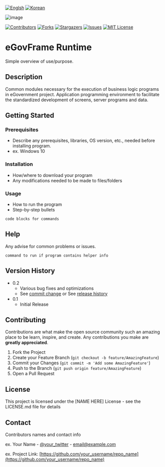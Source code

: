 
[![Englsh][language-en-shield]](README.md) 
[![Korean][language-kr-shield]](README_kr.md)


![image](https://user-images.githubusercontent.com/1613812/125195363-365a7d00-e290-11eb-92b5-6cfd5266962e.png)


[![Contributors][contributors-shield]][contributors-url]
[![Forks][forks-shield]][forks-url]
[![Stargazers][stars-shield]][stars-url]
[![Issues][issues-shield]][issues-url]
[![MIT License][license-shield]][license-url]


<!-- ABOUT THE PROJECT -->
# eGovFrame Runtime

Simple overview of use/purpose.

## Description

Common modules necessary for the execution of business logic programs in eGovernment project. Application programming environment to facilitate the standardized development of screens, server programs and data.

<!-- GETTING STARTED -->
## Getting Started


### Prerequisites

* Describe any prerequisites, libraries, OS version, etc., needed before installing program.
* ex. Windows 10

### Installation

* How/where to download your program
* Any modifications needed to be made to files/folders

<!-- USAGE EXAMPLES -->
### Usage

* How to run the program
* Step-by-step bullets
```
code blocks for commands
```

## Help

Any advise for common problems or issues.
```
command to run if program contains helper info
```

## Version History

* 0.2
    * Various bug fixes and optimizations
    * See [commit change]() or See [release history]()
* 0.1
    * Initial Release




<!-- CONTRIBUTING -->
## Contributing

Contributions are what make the open source community such an amazing place to be learn, inspire, and create. Any contributions you make are **greatly appreciated**.

1. Fork the Project
2. Create your Feature Branch (`git checkout -b feature/AmazingFeature`)
3. Commit your Changes (`git commit -m 'Add some AmazingFeature'`)
4. Push to the Branch (`git push origin feature/AmazingFeature`)
5. Open a Pull Request



<!-- LICENSE -->
## License

This project is licensed under the [NAME HERE] License - see the LICENSE.md file for details



## Contact

Contributors names and contact info

ex. Your Name - [@your_twitter](https://twitter.com/your_username) - email@example.com

ex. Project Link: [https://github.com/your_username/repo_name](https://github.com/your_username/repo_name)

<!-- MARKDOWN LINKS & IMAGES -->
<!-- https://www.markdownguide.org/basic-syntax/#reference-style-links -->
[language-kr-shield]: https://img.shields.io/badge/language-Korean-blue.svg?style=for-the-badge
[language-en-shield]: https://img.shields.io/badge/language-English-red.svg?style=for-the-badge

[contributors-shield]: https://img.shields.io/github/contributors/sleepred/Good-README-Template.svg?style=for-the-badge
[contributors-url]: https://github.com/sleepred/Good-README-Template/graphs/contributors
[forks-shield]: https://img.shields.io/github/forks/sleepred/Good-README-Template.svg?style=for-the-badge
[forks-url]: https://github.com/sleepred/Good-README-Template/network/members
[stars-shield]: https://img.shields.io/github/stars/sleepred/Good-README-Template.svg?style=for-the-badge
[stars-url]: https://github.com/sleepred/Good-README-Template/stargazers
[issues-shield]: https://img.shields.io/github/issues/sleepred/Good-README-Template.svg?style=for-the-badge
[issues-url]: https://github.com/sleepred/Good-README-Template/issues
[license-shield]: https://img.shields.io/github/license/sleepred/Good-README-Template.svg?style=for-the-badge
[license-url]: https://github.com/sleepred/Good-README-Template/blob/master/LICENSE.txt
[product-screenshot]: images/screenshot.png



